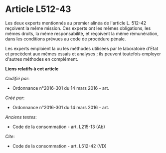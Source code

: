 # Article L512-43

Les deux experts mentionnés au premier alinéa de l'article L. 512-42 reçoivent la même mission. Ces experts ont les mêmes
obligations, les mêmes droits, la même responsabilité, et reçoivent la même rémunération, dans les conditions prévues au code
de procédure pénale. 

Les experts emploient la ou les méthodes utilisées par le laboratoire d'Etat et procèdent aux mêmes essais et analyses ; ils
peuvent toutefois employer d'autres méthodes en complément.

**Liens relatifs à cet article**

_Codifié par_:

  - Ordonnance n°2016-301 du 14 mars 2016 - art.

_Créé par_:

  - Ordonnance n°2016-301 du 14 mars 2016 - art.

_Anciens textes_:

  - Code de la consommation - art. L215-13 (Ab)

_Cite_:

  - Code de la consommation - art. L512-42 (VD)
